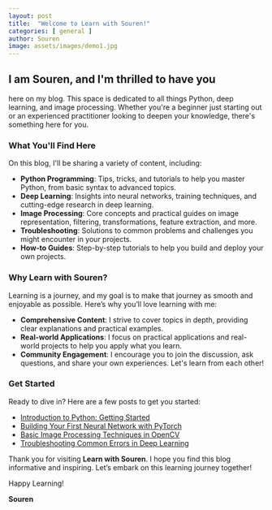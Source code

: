 ```yaml
---
layout: post
title:  "Welcome to Learn with Souren!"
categories: [ general ]
author: Souren
image: assets/images/demo1.jpg
---
```



##  I am Souren, and I'm thrilled to have you 
here on my blog. This space is dedicated to all things Python, deep learning, and image processing. Whether you're a beginner just starting out or an experienced practitioner looking to deepen your knowledge, there's something here for you.

### What You'll Find Here

On this blog, I'll be sharing a variety of content, including:

- **Python Programming**: Tips, tricks, and tutorials to help you master Python, from basic syntax to advanced topics.
- **Deep Learning**: Insights into neural networks, training techniques, and cutting-edge research in deep learning.
- **Image Processing**: Core concepts and practical guides on image representation, filtering, transformations, feature extraction, and more.
- **Troubleshooting**: Solutions to common problems and challenges you might encounter in your projects.
- **How-to Guides**: Step-by-step tutorials to help you build and deploy your own projects.

### Why Learn with Souren?

Learning is a journey, and my goal is to make that journey as smooth and enjoyable as possible. Here’s why you’ll love learning with me:

- **Comprehensive Content**: I strive to cover topics in depth, providing clear explanations and practical examples.
- **Real-world Applications**: I focus on practical applications and real-world projects to help you apply what you learn.
- **Community Engagement**: I encourage you to join the discussion, ask questions, and share your own experiences. Let's learn from each other!

### Get Started

Ready to dive in? Here are a few posts to get you started:

- [Introduction to Python: Getting Started](#)
- [Building Your First Neural Network with PyTorch](#)
- [Basic Image Processing Techniques in OpenCV](#)
- [Troubleshooting Common Errors in Deep Learning](#)

Thank you for visiting **Learn with Souren**. I hope you find this blog informative and inspiring. Let’s embark on this learning journey together!

Happy Learning!

**Souren**
